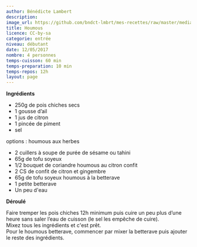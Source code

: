 ```yaml
---
author: Bénédicte Lambert
description: 
image_url: https://github.com/bndct-lmbrt/mes-recettes/raw/master/medias/houmous.jpg
title: Houmous
licence: CC-by-sa
categorie: entrée
niveau: débutant
date: 12/05/2017
nombre: 4 personnes
temps-cuisson: 60 min
temps-preparation: 10 min
temps-repos: 12h
layout: page
---
```



**Ingrédients**  

* 250g de pois chiches secs
* 1 gousse d’ail
* 1 jus de citron
* 1 pincée de piment 
* sel

options :
houmous aux herbes  
* 2 cuillers à soupe de purée de sésame ou tahini
* 65g de tofu soyeux
* 1/2 bouquet de coriandre
houmous au citron confit  
* 2 CS de confit de citron et gingembre
* 65g de tofu soyeux
houmous à la betterave
* 1 petite betterave
* Un peu d'eau

**Déroulé**  

Faire tremper les pois chiches 12h minimum puis cuire un peu plus d’une heure sans saler l’eau de cuisson (le sel les empêche de cuire).  
Mixez tous les ingrédients et c'est prêt.   
Pour le houmous betterave, commencer par mixer la betterave puis ajouter le reste des ingrédients.   
